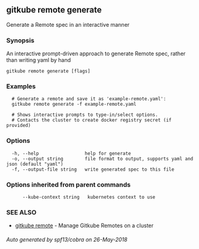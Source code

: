 ## gitkube remote generate

Generate a Remote spec in an interactive manner

### Synopsis

An interactive prompt-driven approach to generate Remote spec, rather than writing yaml by hand

```
gitkube remote generate [flags]
```

### Examples

```
  # Generate a remote and save it as 'example-remote.yaml':
  gitkube remote generate -f example-remote.yaml

  # Shows interactive prompts to type-in/select options.
  # Contacts the cluster to create docker registry secret (if provided)
```

### Options

```
  -h, --help                 help for generate
  -o, --output string        file format to output, supports yaml and json (default "yaml")
  -f, --output-file string   write generated spec to this file
```

### Options inherited from parent commands

```
      --kube-context string   kubernetes context to use
```

### SEE ALSO

* [gitkube remote](gitkube_remote.md)	 - Manage Gitkube Remotes on a cluster

###### Auto generated by spf13/cobra on 26-May-2018
